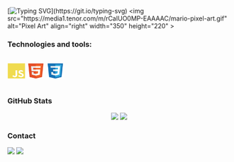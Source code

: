 [![Typing SVG](https://readme-typing-svg.herokuapp.com?font=Fira+Code&pause=1000&width=435&lines=Welcome+to+my+Github+profile!)](https://git.io/typing-svg)
<img src="https://media1.tenor.com/m/rCaIUO0MP-EAAAAC/mario-pixel-art.gif" alt="Pixel Art" align="right" width="350" height="220" >

### Technologies and tools:

<div style="display: inline_block"><br>
  <img align="center" alt="Cris-Js" height="35" width="40" src="https://raw.githubusercontent.com/devicons/devicon/master/icons/javascript/javascript-plain.svg">
  <img align="center" alt="Cris-HTML" height="35" width="40" src="https://raw.githubusercontent.com/devicons/devicon/master/icons/html5/html5-original.svg">
  <img align="center" alt="Cris-CSS" height="35" width="40" src="https://raw.githubusercontent.com/devicons/devicon/master/icons/css3/css3-original.svg">
</div><br>

### GitHub Stats

<div align="center">
  <a href="https://github.com/mister2314" style="display: inline-block;">
    <img height="195px" src="https://github-readme-stats.vercel.app/api?username=mister2314&show_icons=true&theme=one_dark_pro&include_all_commits=true&count_private=true"/>
  </a>
  <a href="https://github.com/mister2314" style="display: inline-block;">
    <img height="195px" src="https://github-readme-stats.vercel.app/api/top-langs/?username=mister2314&layout=compact&langs_count=7&theme=one_dark_pro"/>
  </a>
</div>
    
### Contact

<div> 
  <a href="https://instagram.com/morphy2314" target="_blank"><img src="https://img.shields.io/badge/Instagram-E4405F?style=for-the-badge&logo=instagram&logoColor=white" target="_blank"></a> 
  <a href="mailto:xeyalhuseynli06@gmail.com"><img src="https://img.shields.io/badge/-Gmail-%23333?style=for-the-badge&logo=gmail&logoColor=white" target="_blank"></a>
</div>
